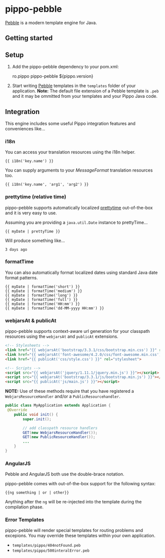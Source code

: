pippo-pebble
=====================

[Pebble][pebble] is a modern template engine for Java.

Getting started
---------------

Setup
-----

1) Add the pippo-pebble dependency to your pom.xml:

    <dependency>
        <groupId>ro.pippo</groupId>
        <artifactId>pippo-pebble</artifactId>
        <version>${pippo.version}</version>
    </dependency>

2)  Start writing [Pebble][pebble] templates in the `templates` folder of your application.
**Note:** The default file extension of a Pebble template is `.peb` and it may be ommitted from your templates and your Pippo Java code.

Integration
-----

This engine includes some useful Pippo integration features and conveniences like... 

### i18n

You can access your translation resources using the i18n helper.

    {{ i18n('key.name') }}

You can supply arguments to your *MessageFormat* translation resources too.

    {{ i18n('key.name', 'arg1', 'arg2') }}

### prettytime (relative time)

pippo-pebble supports automatically localized [prettytime][prettytime] out-of-the-box and it is very easy to use.

Assuming you are providing a `java.util.Date` instance to prettyTime...

    {{ myDate | prettyTime }}

Will produce something like...

    3 days ago

### formatTime

You can also automatically format localized dates using standard Java date format patterns.

    {{ myDate | formatTime('short') }}
    {{ myDate | formatTime('medium') }}
    {{ myDate | formatTime('long') }}
    {{ myDate | formatTime('full') }}
    {{ myDate | formatTime('HH:mm') }}
    {{ myDate | formatTime('dd-MM-yyyy HH:mm') }}

### webjarsAt & publicAt

pippo-pebble supports context-aware url generation for your classpath resources using the `webjarsAt` and `publicAt` extensions.

```html
<!-- Stylesheets -->
<link href="{{ webjarsAt('bootstrap/3.3.1/css/bootstrap.min.css') }}" rel="stylesheet">
<link href="{{ webjarsAt('font-awesome/4.2.0/css/font-awesome.min.css') }}" rel="stylesheet">
<link href="{{ publicAt('css/style.css') }}" rel="stylesheet">

<!-- Scripts -->
<script src="{{ webjarsAt('jquery/1.11.1/jquery.min.js') }}"></script>
<script src="{{ webjarsAt('bootstrap/3.3.1/js/bootstrap.min.js') }}"></script>
<script src="{{ publicAt('js/main.js') }}"></script>
```

**NOTE:** Use of these methods require that you have registered a `WebjarsResourceHandler` and/or a `PublicResourcehandler`.

```java
public class MyApplication extends Application {
 @Override
    public void init() {
        super.init();

        // add classpath resource handlers
        GET(new WebjarsResourceHandler());
        GET(new PublicResourceHandler());
        ...
    }
}
```

### AngularJS

Pebble and AngularJS both use the double-brace notation.

pippo-pebble comes with out-of-the-box support for the following syntax:

    {{ng something | or | other}}

Anything after the `ng` will be re-injected into the template during the compilation phase.

### Error Templates

pippo-pebble will render special templates for routing problems and excepions.  You may override these templates 
within your own application.

- `templates/pippo/404notFound.peb`
- `templates/pippo/500interalError.peb`

[pebble]: http://www.mitchellbosecke.com/pebble/home
[prettytime]: http://ocpsoft.org/prettytime
